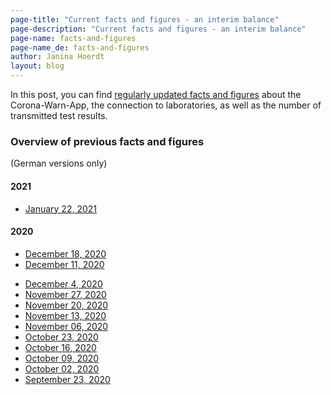 ```yaml
---
page-title: "Current facts and figures - an interim balance"
page-description: "Current facts and figures - an interim balance"
page-name: facts-and-figures
page-name_de: facts-and-figures
author: Janina Hoerdt
layout: blog
---
```


In this post, you can find [regularly updated facts and figures](https://www.coronawarn.app/assets/documents/2021-01-22-cwa-daten-fakten.pdf) about the Corona-Warn-App, the connection to laboratories, as well as the number of transmitted test results. 



### **Overview of previous facts and figures** 
(German versions only) 

#### 2021
* [January 22, 2021](https://www.coronawarn.app/assets/documents/2021-01-22-cwa-daten-fakten.pdf) 

#### 2020
* [December 18, 2020](https://www.coronawarn.app/assets/documents/2020-12-18-cwa-daten-fakten.pdf)
* [December 11, 2020](https://www.coronawarn.app/assets/documents/2020-12-11-cwa-daten-fakten.pdf)





<!-- overview -->

* [December 4, 2020](https://www.coronawarn.app/assets/documents/2020-12-04-cwa-daten-fakten.pdf)
* [November 27, 2020](https://www.coronawarn.app/assets/documents/2020-11-26-cwa-daten-fakten.pdf)
* [November 20, 2020](https://www.coronawarn.app/assets/documents/2020-11-20-cwa-daten-fakten.pdf)
* [November 13, 2020](https://www.coronawarn.app/assets/documents/2020-11-13-cwa-daten-fakten.pdf)
* [November 06, 2020](https://www.coronawarn.app/assets/documents/2020-11-06-cwa-daten-fakten.pdf)
* [October 23, 2020](https://www.coronawarn.app/assets/documents/2020-10-23-cwa-facts-and-figures.pdf)
* [October 16, 2020](https://www.coronawarn.app/assets/documents/2020-10-16-cwa-facts-and-figures.pdf)
* [October 09, 2020](https://www.coronawarn.app/assets/documents/2020-10-09-cwa-facts-and-figures.pdf)
* [October 02, 2020](https://www.coronawarn.app/assets/documents/2020-10-02-cwa-facts-and-figures.pdf)
* [September 23, 2020](https://www.coronawarn.app/assets/documents/2020-09-23-cwa-daten-fakten.pdf)

